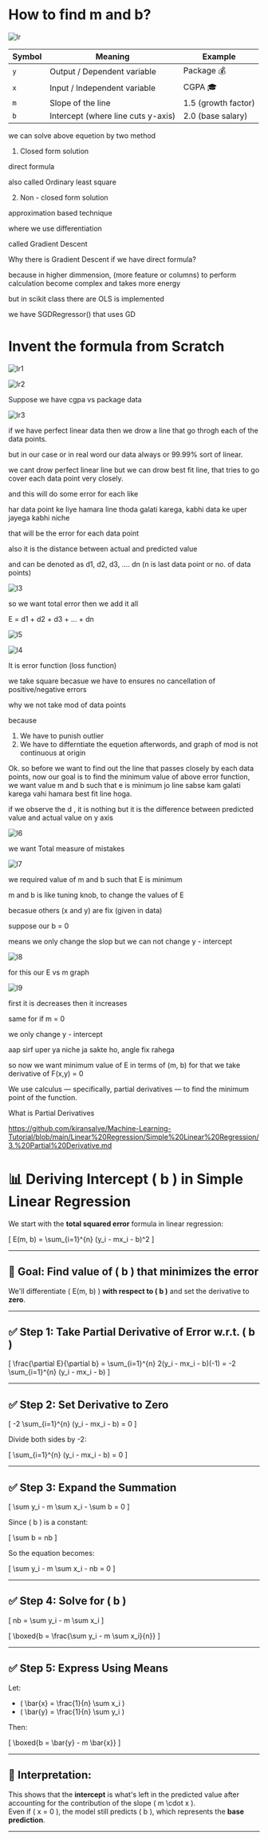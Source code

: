 #  How to find m and b?

![lr](https://github.com/user-attachments/assets/67a54634-25c7-447c-a861-d7739ea3aea8)

| Symbol | Meaning                            | Example             |
| ------ | ---------------------------------- | ------------------- |
| `y`    | Output / Dependent variable        | Package 💰          |
| `x`    | Input / Independent variable       | CGPA 🎓             |
| `m`    | Slope of the line                  | 1.5 (growth factor) |
| `b`    | Intercept (where line cuts y-axis) | 2.0 (base salary)   |


we can solve above equetion by two method

1. Closed form solution

direct formula

also called Ordinary least square

2. Non - closed form solution

approximation based technique

where we use differentiation

called Gradient Descent

Why there is Gradient Descent if we have direct formula?

because in higher dimmension, (more feature or columns) to perform calculation become complex and takes more energy

but in scikit class there are OLS is implemented

we have SGDRegressor() that uses GD

#

# Invent the formula from Scratch

![lr1](https://github.com/user-attachments/assets/4a8db174-7c50-4ed1-8651-9778a1fdd697)

![lr2](https://github.com/user-attachments/assets/fa216526-d92e-4acd-85f4-22a015c6cd0f)

Suppose we have cgpa vs package data

![lr3](https://github.com/user-attachments/assets/93c27000-68d2-46a0-9d86-57db4a98a658)

if we have perfect linear data then we drow a line that go throgh each of the data points.

but in our case or in real word our data always or 99.99% sort of linear.

we cant drow perfect linear line but we can drow best fit line, that tries to go cover each data point very closely.

and this will do some error for each like

har data point ke liye hamara line thoda galati karega, kabhi data ke uper jayega kabhi niche

that will be the error for each data point

also it is the distance between actual and predicted value

and can be denoted as d1, d2, d3, .... dn (n is last data point or no. of data points)

![l3](https://github.com/user-attachments/assets/8673c1fe-c882-4694-b562-78705adc0957)

so we want total error then we add it all

E = d1 + d2 + d3 + ... + dn

![l5](https://github.com/user-attachments/assets/86974079-6677-4645-891d-412fed82f0c9)

![l4](https://github.com/user-attachments/assets/3d49402f-2764-4937-a1bd-763b806bff9f)

It is error function (loss function)

we take square becasue we have to ensures no cancellation of positive/negative errors

why we not take mod of data points 

because 

1. We have to punish outlier
2. We have to differntiate the equetion afterwords, and graph of mod is not continuous at origin

Ok. so before we want to find out the line that passes closely by each data points, 
now our goal is to find the minimum value of above error function, 
we want value m and b such that e is minimum
jo line sabse kam galati karega vahi hamara best fit line hoga.

if we observe the d , it is nothing but it is the difference between predicted value and actual value on y axis 

![l6](https://github.com/user-attachments/assets/aeafeacc-dd50-4e97-ae3d-185dd3392327)

we want Total measure of mistakes

![l7](https://github.com/user-attachments/assets/3c59b622-a2f4-4e30-8842-5aec34895a1e)

we required value of m and b such that E is minimum

m and b is like tuning knob, to change the values of E

becasue others (x and y) are fix (given in data)


suppose our b = 0

means we only change the slop but we can not change y - intercept

![l8](https://github.com/user-attachments/assets/b1298b5a-4234-44f7-a5e3-16dbe847d18a)

for this our E vs m graph 

![l9](https://github.com/user-attachments/assets/232b4071-f676-47b9-96fd-3d101a3c6059)

first it is decreases then it increases

same for if m = 0

we only change y - intercept

aap sirf uper ya niche ja sakte ho, angle fix rahega

so now we want minimum value of E in terms of (m, b) for that we take derivative of F(x,y) = 0

We use calculus — specifically, partial derivatives — to find the minimum point of the function.

What is Partial Derivatives 

https://github.com/kiransalve/Machine-Learning-Tutorial/blob/main/Linear%20Regression/Simple%20Linear%20Regression/3.%20Partial%20Derivative.md

# 📊 Deriving Intercept \( b \) in Simple Linear Regression

We start with the **total squared error** formula in linear regression:

\[
E(m, b) = \sum_{i=1}^{n} (y_i - mx_i - b)^2
\]

---

## 🎯 Goal: Find value of \( b \) that minimizes the error

We'll differentiate \( E(m, b) \) **with respect to \( b \)** and set the derivative to **zero**.

---

## ✅ Step 1: Take Partial Derivative of Error w.r.t. \( b \)

\[
\frac{\partial E}{\partial b} = \sum_{i=1}^{n} 2(y_i - mx_i - b)(-1)
= -2 \sum_{i=1}^{n} (y_i - mx_i - b)
\]

---

## ✅ Step 2: Set Derivative to Zero

\[
-2 \sum_{i=1}^{n} (y_i - mx_i - b) = 0
\]

Divide both sides by -2:

\[
\sum_{i=1}^{n} (y_i - mx_i - b) = 0
\]

---

## ✅ Step 3: Expand the Summation

\[
\sum y_i - m \sum x_i - \sum b = 0
\]

Since \( b \) is a constant:

\[
\sum b = nb
\]

So the equation becomes:

\[
\sum y_i - m \sum x_i - nb = 0
\]

---

## ✅ Step 4: Solve for \( b \)

\[
nb = \sum y_i - m \sum x_i
\]

\[
\boxed{b = \frac{\sum y_i - m \sum x_i}{n}}
\]

---

## ✅ Step 5: Express Using Means

Let:

- \( \bar{x} = \frac{1}{n} \sum x_i \)
- \( \bar{y} = \frac{1}{n} \sum y_i \)

Then:

\[
\boxed{b = \bar{y} - m \bar{x}}
\]

---

## 📌 Interpretation:

This shows that the **intercept** is what's left in the predicted value after accounting for the contribution of the slope \( m \cdot x \).  
Even if \( x = 0 \), the model still predicts \( b \), which represents the **base prediction**.

---
